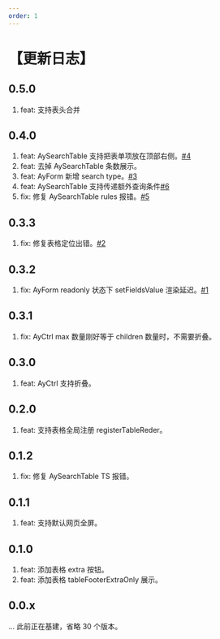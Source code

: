 ```yaml
---
order: 1
---
```


# 【更新日志】

## 0.5.0

1. feat: 支持表头合并

## 0.4.0

1. feat: AySearchTable 支持把表单项放在顶部右侧。[#4](https://github.com/viewweiwu/amiya/issues/4)
2. feat: 去掉 AySearchTable 条数展示。
3. feat: AyForm 新增 search type。[#3](https://github.com/viewweiwu/amiya/issues/3)
4. feat: AySearchTable 支持传递额外查询条件[#6](https://github.com/viewweiwu/amiya/issues/6)
5. fix: 修复 AySearchTable rules 报错。[#5](https://github.com/viewweiwu/amiya/issues/5)

## 0.3.3

1. fix: 修复表格定位出错。[#2](https://github.com/viewweiwu/amiya/issues/2)

## 0.3.2

1. fix: AyForm readonly 状态下 setFieldsValue 渲染延迟。[#1](https://github.com/viewweiwu/amiya/issues/1)

## 0.3.1

1. fix: AyCtrl max 数量刚好等于 children 数量时，不需要折叠。

## 0.3.0

1. feat: AyCtrl 支持折叠。

## 0.2.0

1. feat: 支持表格全局注册 registerTableReder。

## 0.1.2

1. fix: 修复 AySearchTable TS 报错。

## 0.1.1

1. feat: 支持默认网页全屏。

## 0.1.0

1. feat: 添加表格 extra 按钮。
2. feat: 添加表格 tableFooterExtraOnly 展示。

## 0.0.x

... 此前正在基建，省略 30 个版本。

